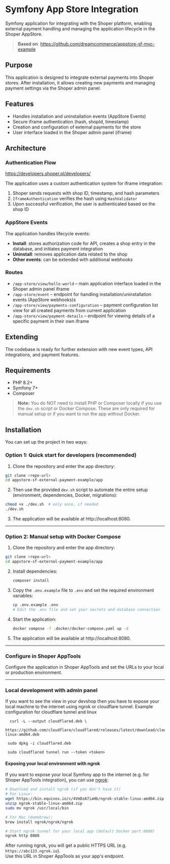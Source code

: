# Symfony App Store Integration

Symfony application for integrating with the Shoper platform, enabling external payment handling and managing the application lifecycle in the Shoper AppStore.

> **Based on**: https://github.com/dreamcommerce/appstore-sf-mvc-example

## Purpose

This application is designed to integrate external payments into Shoper stores. After installation, it allows creating new payments and managing payment settings via the Shoper admin panel.

## Features

- Handles installation and uninstallation events (AppStore Events)
- Secure iframe authentication (hash, shopId, timestamp)
- Creation and configuration of external payments for the store
- User interface loaded in the Shoper admin panel (iframe)

## Architecture

### Authentication Flow

https://developers.shoper.pl/developers/

The application uses a custom authentication system for iframe integration:

1. Shoper sends requests with shop ID, timestamp, and hash parameters
2. `IframeAuthentication` verifies the hash using `HashValidator`
3. Upon successful verification, the user is authenticated based on the shop ID

### AppStore Events

The application handles lifecycle events:

- **Install**: stores authorization code for API, creates a shop entry in the database, and initiates payment integration
- **Uninstall**: removes application data related to the shop
- **Other events**: can be extended with additional webhooks

### Routes

- `/app-store/view/hello-world` – main application interface loaded in the Shoper admin panel iframe
- `/app-store/event` – endpoint for handling installation/uninstallation events (AppStore webhooks)s
- `/app-store/view/payments-configuration` – payment configuration list view for all created payments from current application
- `/app-store/view/payment-details` – endpoint for viewing details of a specific payment in their own iframe

## Extending

The codebase is ready for further extension with new event types, API integrations, and payment features.

## Requirements

- PHP 8.2+
- Symfony 7+
- Composer

> **Note:** You do NOT need to install PHP or Composer locally if you use the `dev.sh` script or Docker Compose. These are only required for manual setup or if you want to run the app without Docker.

## Installation

You can set up the project in two ways:

### Option 1: Quick start for developers (recommended)

1. Clone the repository and enter the app directory:

```bash
git clone <repo-url>
cd appstore-sf-external-payment-example/app
```

2. Then use the provided `dev.sh` script to automate the entire setup (environment, dependencies, Docker, migrations):

```bash
chmod +x ./dev.sh  # only once, if needed
./dev.sh
```

3. The application will be available at http://localhost:8080.

---

### Option 2: Manual setup with Docker Compose

1. Clone the repository and enter the app directory:

```bash
git clone <repo-url>
cd appstore-sf-external-payment-example/app
```

2. Install dependencies:
   ```bash
   composer install
   ```
3. Copy the `.env.example` file to `.env` and set the required environment variables:
   ```bash
   cp .env.example .env
   # Edit the .env file and set your secrets and database connection
   ```
4. Start the application:
   ```bash
   docker compose -f .docker/docker-compose.yaml up -d
   ```
5. The application will be available at http://localhost:8080.

---

###  Configure in Shoper AppTools

Configure the application in Shoper AppTools and set the URLs to your local or production environment.

---

### Local development with admin panel

If you want to see the view in your devshop then you have to expose your local machine to the internet using ngrok or cloudflare tunnel.
Example configuration for cloudflare tunnel and linux
```shell
  curl -L --output cloudflared.deb \
  https://github.com/cloudflare/cloudflared/releases/latest/download/cloudflared-linux-amd64.deb
```
```shell
 sudo dpkg -i cloudflared.deb
```

```shell
 sudo cloudflared tunnel run --token <token>
```

#### Exposing your local environment with ngrok

If you want to expose your local Symfony app to the internet (e.g. for Shoper AppTools integration), you can use [ngrok](https://ngrok.com/):

```bash
# Download and install ngrok (if you don't have it)
# For Linux:
wget https://bin.equinox.io/c/4VmDzA7iaHb/ngrok-stable-linux-amd64.zip
unzip ngrok-stable-linux-amd64.zip
sudo mv ngrok /usr/local/bin

# For Mac (Homebrew):
brew install ngrok/ngrok/ngrok

# Start ngrok tunnel for your local app (default Docker port 8080)
ngrok http 8080
```

After running ngrok, you will get a public HTTPS URL (e.g. `https://abc123.ngrok.io`).  
Use this URL in Shoper AppTools as your app's endpoint.
